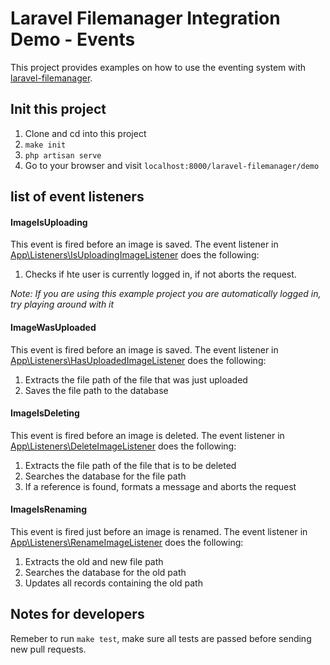 # Laravel Filemanager Integration Demo - Events
This project provides examples on how to use the eventing system with [laravel-filemanager](https://github.com/UniSharp/laravel-filemanager).

## Init this project
1. Clone and cd into this project
2. `make init`
3. `php artisan serve`
4. Go to your browser and visit `localhost:8000/laravel-filemanager/demo`

## list of event listeners
#### ImageIsUploading
This event is fired before an image is saved. The event listener in [App\Listeners\IsUploadingImageListener](https://github.com/UniSharp/laravel-filemanager-demo-events/blob/master/app/Listeners/IsUploadingImageListener.php) does the following:
1. Checks if hte user is currently logged in, if not aborts the request. 

*Note: If you are using this example project you are automatically logged in, try playing around with it*

#### ImageWasUploaded
This event is fired before an image is saved. The event listener in [App\Listeners\HasUploadedImageListener](https://github.com/UniSharp/laravel-filemanager-demo-events/blob/master/app/Listeners/HasUploadedImageListener.php) does the following:
1. Extracts the file path of the file that was just uploaded
2. Saves the file path to the database

#### ImageIsDeleting
This event is fired before an image is deleted. The event listener in [App\Listeners\DeleteImageListener](https://github.com/UniSharp/laravel-filemanager-demo-events/blob/master/app/Listeners/DeleteImageListener.php) does the following:
1. Extracts the file path of the file that is to be deleted
2. Searches the database for the file path
3. If a reference is found, formats a message and aborts the request

#### ImageIsRenaming
This event is fired just before an image is renamed. The event listener in [App\Listeners\RenameImageListener](https://github.com/UniSharp/laravel-filemanager-demo-events/blob/master/app/Listeners/RenameImageListener.php) does the following:
1. Extracts the old and new file path
2. Searches the database for the old path
3. Updates all records containing the old path

## Notes for developers
Remeber to run `make test`, make sure all tests are passed before sending new pull requests.
